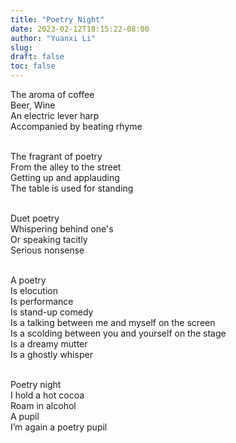 ```yaml
---
title: "Poetry Night"
date: 2023-02-12T18:15:22-08:00
author: "Yuanxi Li"
slug:
draft: false
toc: false
---
```



The aroma of coffee<br>
Beer, Wine<br>
An electric lever harp<br>
Accompanied by beating rhyme<br /><br />

The fragrant of poetry<br>
From the alley to the street<br>
Getting up and applauding<br>
The table is used for standing<br /><br />

Duet poetry<br>
Whispering behind one's<br>
Or speaking tacitly<br>
Serious nonsense<br /><br />

A poetry<br>
Is elocution<br>
Is performance<br>
Is stand-up comedy<br>
Is a talking between me and myself on the screen<br>
Is a scolding between you and yourself on the stage<br>
Is a dreamy mutter<br>
Is a ghostly whisper<br /><br />

Poetry night<br>
I hold a hot cocoa<br>
Roam in alcohol<br>
A pupil<br>
I’m again a poetry pupil<br /><br />